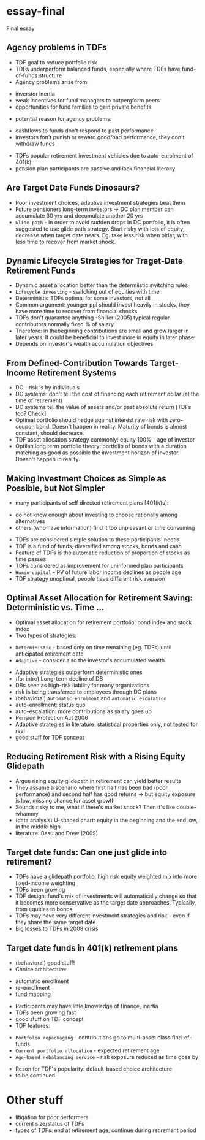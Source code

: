 # essay-final
Final essay


## Agency problems in TDFs
- TDF goal to reduce portfolio risk
- TDFs underperform balanced funds, especially where TDFs have fund-of-funds structure
- Agency problems arise from:
* inverstor inertia
* weak incentives for fund managers to outpergform peers
* opportunities for fund families to gain private benefits
- potential reason for agency problems:
* cashflows to funds don't respond to past performance
* investors fon't punish or reward good/bad performance, they don't withdraw funds
- TDFs popular retirement investment vehicles due to auto-enrolment of 401(k)
- pension plan participants are passive and lack financial literacy

## Are Target Date Funds Dinosaurs?
- Poor investment choices, adaptive investment strategies beat them
- Future pensioners long-term investors -> DC plan member can accumulate 30 yrs and decumulate another 20 yrs
- `Glide path` - in order to avoid sudden drops in DC portfolio, it is often suggested to use glide path strategy. Start risky with lots of equity, decrease when target date nears. Eg. take less risk when older, with less time to recover from market shock.

## Dynamic Lifecycle Strategies for Traget-Date Retirement Funds
- Dynamic asset allocation better than the determiistic switching rules
- `Lifecycle investing` - switching out of equities with time
- Deterministic TDFs optimal for some investors, not all
- Common argument: younger ppl should invest heavily in stocks, they have more time to recover from financial shocks
- TDFs don't quarantee anything
-Shiller (2005) typical regular contributors normally fixed % of salary
- Therefore: in thebeginning contributions are small and grow larger in later years. It could be beneficial to invest more in equity in later phase!
- Depends on investor's wealth accumulation objectives

## From Defined-Contribution Towards Target-Income Retirement Systems
- DC - risk is by individuals
- DC systems: don't tell the cost of financing each retirement dollar (at the time of retirement)
- DC systems tell the value of assets and/or past absolute return [TDFs too? Check]
- Optimal portfolio should hedge against interest rate risk with zero-coupon bond. Doesn't happen in reality. Maturity of bonds is almost constant, should decrease.
- TDF asset allocation strategy commonly: equity 100% - age of investor
- Optilan long term portfolio theory: portfolio of bonds with a duration matching as good as possible the investment horizon of investor. Doesn't happen in reality.

## Making Investment Choices as Simple as Possible, but Not Simpler
- many participants of self directed retirement plans [401(k)s]:
* do not know enough about investing to choose rationally among alternatives
* others (who have information) find it too unpleasant or time consuming
- TDFs are considered simple solution to these participants' needs
- TDF is a fund of funds, diversified among stocks, bonds and cash
- Feature of TDFs is the automatic reduction of proportion of stocks as time passes
- TDFs considered as improvement for uninformed plan participants
- `Human capital` - PV of future labor income declines as people age
- TDF strategy unoptimal, people have different risk aversion


## Optimal Asset Allocation for Retirement Saving: Deterministic vs. Time ...
- Optimal asset allocation for retirement portfolio: bond index and stock index
- Two types of strategies:
* `Deterministic` - based only on time remaining (eg. TDFs) until anticipated retirement date
* `Adaptive` - consider also the investor's accumulated wealth
- Adaptive strategies outperform deterministic ones
- (for intro) Long-term decline of DB
- DBs seen as high-risk liability for many organizations
- risk is being transferred to employees through DC plans
- (behavioral) `Automatic enrolment` and `automatic escalation`
- auto-enrollment: status quo
- auto-escalation: more contributions as salary goes up
- Pension Protection Act 2006
- Adaptive strategies in literature: statistical properties only, not tested for real
- good stuff for TDF concept

## Reducing Retirement Risk with a Rising Equity Glidepath
- Argue rising equity glidepath in retirement can yield better results
- They assume a scenario where first half has been bad (poor performance) and second half has good returns -> but equity exposure is low, missing chance for asset growth
- Sounds risky to me, what if there's market shock? Then it's like double-whammy
- (data analysis) U-shaped chart: equity in the beginning and the end low, in the middle high
- literature: Basu and Drew (2009)

## Target date funds: Can one just glide into retirement?
- TDFs have a glidepath portfolio, high risk equity weighted mix into more fixed-income weighting
- TDFs been growing
- TDF design: fund's mix of investments will automatically change so that it becomes more conservative as the target date approaches. Typically, from equities to bonds
- TDFs may have very different investment strategies and risk - even if they share the same target date
- Big losses to TDFs in 2008 crisis

## Target date funds in 401(k) retirement plans
- (behavioral) good stuff!
- Choice architecture:
* automatic enrollment
* re-enrollment
* fund mapping
- Participants may have little knowledge of finance, inertia
- TDFs been growing fast
- good stuff on TDF concept
- TDF features:
* `Portfolio repackaging` - contributions go to multi-asset class find-of-funds
* `Current portfolio allocation` - expected retirement age
* `Age-based rebalancing service` - risk exposure reduced as time goes by
- Reson for TDF's popularity: default-based choice architecture
- to be continued




# Other stuff
- litigation for poor performers
- current size/status of TDFs
- types of TDFs: end at retirement age, continue during retirement period